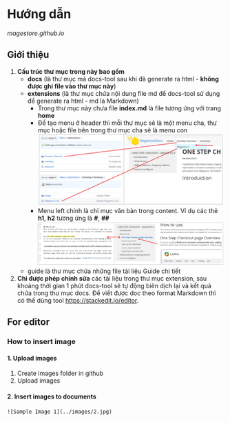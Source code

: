 
# <i class="icon-file"></i> Hướng dẫn
*magestore.github.io*


## Giới thiệu
1. **Cấu trúc thư mục trong này bao gồm**
   - **docs** (là thư mục mà docs-tool sau khi đã generate ra html - **không được ghi file vào thư mục này**) 
   - **extensions** (là thư mục chứa nội dung file md để docs-tool sử dụng để generate ra html - md là Markdown)
      + Trong thư mục này chưa file **index.md** là file tương ứng với trang **home**
      + Để tạo menu ở header thì mỗi thư mục sẽ là một menu cha, thư mục hoặc file bên trong thư mục cha sẽ là menu con
      ![Header menu](guide/img/menu_header.png)
      + Menu left chính là chỉ mục văn bản trong content. Ví dụ các thẻ **h1**, **h2** tương ứng là **#**, **##**
      ![Menu left](guide/img/menu_left.png)
   - guide là thư mục chứa những file tài liệu Guide chi tiết
2. **Chỉ được phép chỉnh sửa** các tài liệu trong thư mục extension, sau khoảng thời gian 1 phút docs-tool sẽ tự động biên dịch lại và kết quả chứa trong thư mục docs. Để viết được doc theo format Markdown thì có thể dùng tool https://stackedit.io/editor.

## For editor

### How to insert image

#### 1. Upload images
1. Create images folder in github
2. Upload images

#### 2. Insert images to documents
 
 ```html
 ![Sample Image 1](../images/2.jpg)
 ```
 
